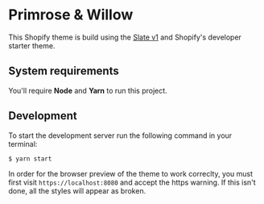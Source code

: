 # Primrose & Willow

This Shopify theme is build using the [Slate v1](https://github.com/Shopify/slate) and Shopify's developer starter theme.

## System requirements

You'll require **Node** and **Yarn** to run this project.

## Development

To start the development server run the following command in your terminal:

```
$ yarn start
```

In order for the browser preview of the theme to work correclty, you must first visit `https://localhost:8080` and accept the https warning. If this isn't done, all the styles will appear as broken.
